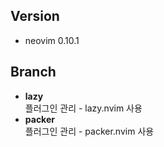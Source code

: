 ## Version
- neovim 0.10.1

## Branch
- <strong>lazy</strong> <br/>
  플러그인 관리 - lazy.nvim 사용
- <strong>packer</strong> <br/>
  플러그인 관리 - packer.nvim 사용
